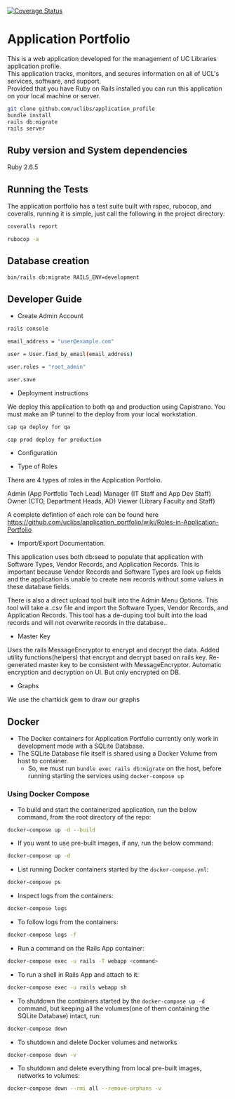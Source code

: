[![Coverage Status](https://coveralls.io/repos/github/uclibs/application_portfolio/badge.svg?branch=qa)](https://coveralls.io/github/uclibs/application_portfolio?branch=qa)

# Application Portfolio

This is a web application developed for the management of UC Libraries application profile.  
This application tracks, monitors, and secures information on all of UCL's services, software, and support.  
Provided that you have Ruby on Rails installed you can run this application on your local machine or server.

```bash
git clone github.com/uclibs/application_profile
bundle install
rails db:migrate
rails server
```

## Ruby version and System dependencies

Ruby 2.6.5

## Running the Tests
The application portfolio has a test suite built with rspec, rubocop, and coveralls, running it is simple, just call the following in the project directory:

```bash
coveralls report
```

```bash
rubocop -a
```

## Database creation

```bash
bin/rails db:migrate RAILS_ENV=development
```

## Developer Guide

* Create Admin Account
```bash
rails console

email_address = "user@example.com"

user = User.find_by_email(email_address)

user.roles = "root_admin"

user.save

```
* Deployment instructions

We deploy this application to both qa and production using Capistrano.  You must make an IP tunnel to the deploy from your local workstation.

```bash
cap qa deploy for qa

cap prod deploy for production
```

* Configuration

* Type of Roles

There are 4 types of roles in the Application Portfolio.

Admin (App Portfolio Tech Lead)
Manager (IT Staff and App Dev Staff)
Owner (CTO, Department Heads, AD)
Viewer (Library Faculty and Staff)

A complete defintion of each role can be found here https://github.com/uclibs/application_portfolio/wiki/Roles-in-Application-Portfolio

* Import/Export Documentation.

This application uses both db:seed to populate that application with Software Types, Vendor Records, and Application Records.  This is important because Vendor Records and Software Types are look up fields and the application is unable to create new records without some values in these database fields.

There is also a direct upload tool built into the Admin Menu Options.  This tool will take a .csv file and import the Software Types, Vendor Records, and Application Records.  This tool has a de-duping tool built into the load records and will not overwrite records in the database..

* Master Key

Uses the rails MessageEncryptor to encrypt and decrypt the data.
Added utility functions(helpers) that encrypt and decrypt based on rails key.
Re-generated master key to be consistent with MessageEncryptor.
Automatic encryption and decryption on UI. But only encrypted on DB.

* Graphs

We use the chartkick gem to draw our graphs


## Docker
* The Docker containers for Application Portfolio currently only work in development mode with a SQLite Database.
* The SQLite Database file itself is shared using a Docker Volume from host to container.
    * So, we must run `bundle exec rails db:migrate` on the host, before running starting the services using `docker-compose up`
  
### Using Docker Compose
* To build and start the containerized application, run the below command, from the root directory of the repo:
```bash
docker-compose up -d --build
```
* If you want to use pre-built images, if any, run the below command:
```bash
docker-compose up -d
```
* List running Docker containers started by the `docker-compose.yml`:
```bash
docker-compose ps
```
* Inspect logs from the containers:
```bash
docker-compose logs
```
* To follow logs from the containers:
```bash
docker-compose logs -f
```  
* Run a command on the Rails App container:
```bash
docker-compose exec -u rails -T webapp <command>
```
* To run a shell in Rails App and attach to it:
```bash
docker-compose exec -u rails webapp sh
```
* To shutdown the containers started by the `docker-compose up -d` command, but keeping all the volumes(one of them containing the SQLite Database) intact, run:
```bash
docker-compose down
```
* To shutdown and delete Docker volumes and networks
```bash
docker-compose down -v
```
* To shutdown and delete everything from local pre-built images, networks to volumes:
```bash
docker-compose down --rmi all --remove-orphans -v 
```